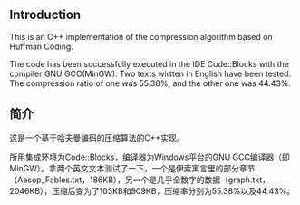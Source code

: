 ## Introduction
This is an C++ implementation of the compression algorithm based on Huffman Coding.

The code has been successfully executed in the IDE Code::Blocks with the compiler GNU GCC(MinGW). Two texts wirtten in English have been tested. The compression ratio of one was 55.38%, and the other one was 44.43%. 


## 简介
这是一个基于哈夫曼编码的压缩算法的C++实现。

所用集成环境为Code::Blocks，编译器为Windows平台的GNU GCC编译器（即MinGW）。拿两个英文文本测试了一下，一个是伊索寓言里的部分章节（Aesop_Fables.txt，186KB），另一个是几乎全数字的数据（graph.txt，2046KB），压缩后变为了103KB和909KB，压缩率分别为55.38%以及44.43%。